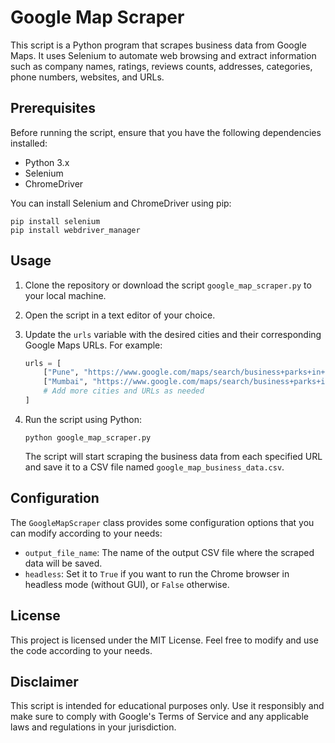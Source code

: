 # Google Map Scraper

This script is a Python program that scrapes business data from Google Maps. It uses Selenium to automate web browsing and extract information such as company names, ratings, reviews counts, addresses, categories, phone numbers, websites, and URLs.

## Prerequisites

Before running the script, ensure that you have the following dependencies installed:

- Python 3.x
- Selenium
- ChromeDriver

You can install Selenium and ChromeDriver using pip:

```shell
pip install selenium
pip install webdriver_manager
```

## Usage

1. Clone the repository or download the script `google_map_scraper.py` to your local machine.

2. Open the script in a text editor of your choice.

3. Update the `urls` variable with the desired cities and their corresponding Google Maps URLs. For example:

   ```python
   urls = [
       ["Pune", "https://www.google.com/maps/search/business+parks+in+pune/..."],
       ["Mumbai", "https://www.google.com/maps/search/business+parks+in+Mumbai/..."],
       # Add more cities and URLs as needed
   ]
   ```

4. Run the script using Python:

   ```shell
   python google_map_scraper.py
   ```

   The script will start scraping the business data from each specified URL and save it to a CSV file named `google_map_business_data.csv`.

## Configuration

The `GoogleMapScraper` class provides some configuration options that you can modify according to your needs:

- `output_file_name`: The name of the output CSV file where the scraped data will be saved.
- `headless`: Set it to `True` if you want to run the Chrome browser in headless mode (without GUI), or `False` otherwise.

## License

This project is licensed under the MIT License. Feel free to modify and use the code according to your needs.

## Disclaimer

This script is intended for educational purposes only. Use it responsibly and make sure to comply with Google's Terms of Service and any applicable laws and regulations in your jurisdiction.
